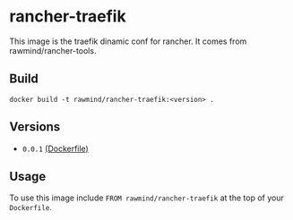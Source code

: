 rancher-traefik
==============

This image is the traefik dinamic conf for rancher. It comes from rawmind/rancher-tools.

## Build

```
docker build -t rawmind/rancher-traefik:<version> .
```

## Versions

- `0.0.1` [(Dockerfile)](https://github.com/rawmind0/rancher-traefik/blob/master/Dockerfile)


## Usage

To use this image include `FROM rawmind/rancher-traefik` at the top of your `Dockerfile`. 
